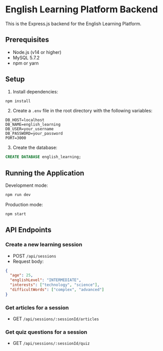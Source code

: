 # English Learning Platform Backend

This is the Express.js backend for the English Learning Platform.

## Prerequisites

- Node.js (v14 or higher)
- MySQL 5.7.2
- npm or yarn

## Setup

1. Install dependencies:
```bash
npm install
```

2. Create a `.env` file in the root directory with the following variables:
```
DB_HOST=localhost
DB_NAME=english_learning
DB_USER=your_username
DB_PASSWORD=your_password
PORT=3000
```

3. Create the database:
```sql
CREATE DATABASE english_learning;
```

## Running the Application

Development mode:
```bash
npm run dev
```

Production mode:
```bash
npm start
```

## API Endpoints

### Create a new learning session
- POST `/api/sessions`
- Request body:
```json
{
  "age": 25,
  "englishLevel": "INTERMEDIATE",
  "interests": ["technology", "science"],
  "difficultWords": ["complex", "advanced"]
}
```

### Get articles for a session
- GET `/api/sessions/:sessionId/articles`

### Get quiz questions for a session
- GET `/api/sessions/:sessionId/quiz` 